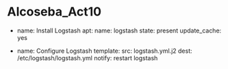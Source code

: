 # Alcoseba_Act10

- name: Install Logstash
  apt:
    name: logstash
    state: present
    update_cache: yes

- name: Configure Logstash
  template:
    src: logstash.yml.j2
    dest: /etc/logstash/logstash.yml
  notify: restart logstash
